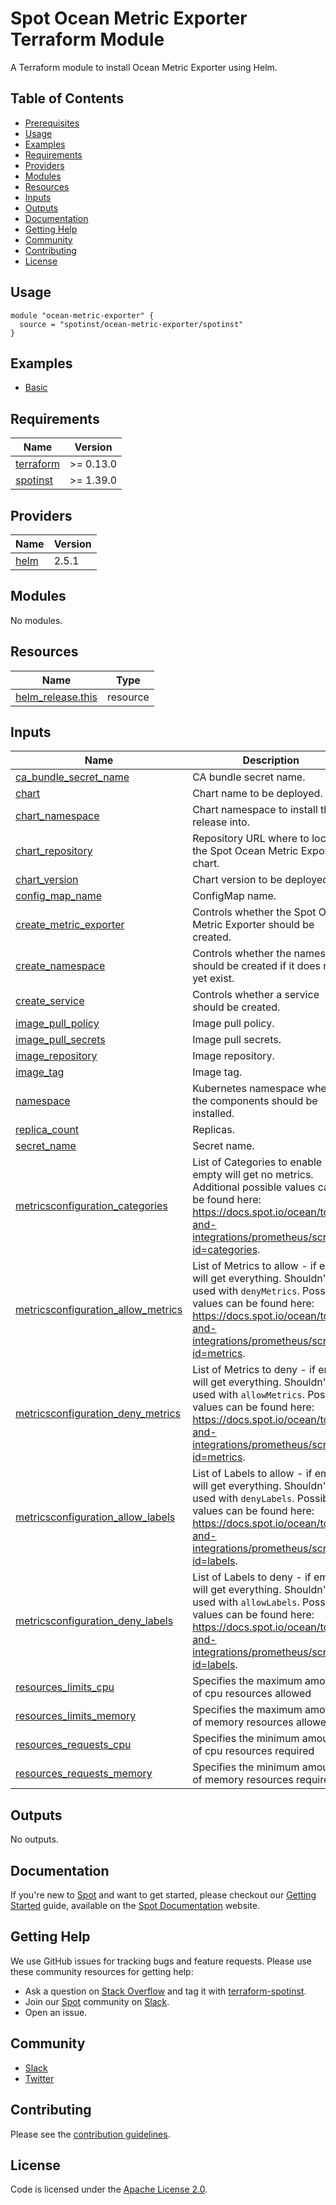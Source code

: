 # Spot Ocean Metric Exporter Terraform Module

A Terraform module to install Ocean Metric Exporter using Helm.

## Table of Contents

- [Prerequisites](#prerequisites)
- [Usage](#usage)
- [Examples](#examples)
- [Requirements](#requirements)
- [Providers](#providers)
- [Modules](#modules)
- [Resources](#resources)
- [Inputs](#inputs)
- [Outputs](#outputs)
- [Documentation](#documentation)
- [Getting Help](#getting-help)
- [Community](#community)
- [Contributing](#contributing)
- [License](#license)

## Usage

```hcl
module "ocean-metric-exporter" {
  source = "spotinst/ocean-metric-exporter/spotinst"
}
```

## Examples

- [Basic](examples/basic)

<!-- BEGINNING OF PRE-COMMIT-TERRAFORM DOCS HOOK -->
## Requirements

| Name | Version |
|------|---------|
| <a name="requirement_terraform"></a> [terraform](#requirement\_terraform) | >= 0.13.0 |
| <a name="requirement_spotinst"></a> [spotinst](#requirement\_spotinst) | >= 1.39.0 |

## Providers

| Name | Version |
|------|---------|
| <a name="provider_helm"></a> [helm](#provider\_helm) | 2.5.1 |

## Modules

No modules.

## Resources

| Name | Type |
|------|------|
| [helm_release.this](https://registry.terraform.io/providers/hashicorp/helm/latest/docs/resources/release) | resource |

## Inputs

| Name | Description | Type | Default | Required |
|------|-------------|------|---------|:--------:|
| <a name="input_ca_bundle_secret_name"></a> [ca\_bundle\_secret\_name](#input\_ca\_bundle\_secret\_name) | CA bundle secret name. | `string` | `null` | no |
| <a name="input_chart"></a> [chart](#input\_chart) | Chart name to be deployed. | `string` | `"ocean-metric-exporter"` | no |
| <a name="input_chart_namespace"></a> [chart\_namespace](#input\_chart\_namespace) | Chart namespace to install the release into. | `string` | `"spot-system"` | no |
| <a name="input_chart_repository"></a> [chart\_repository](#input\_chart\_repository) | Repository URL where to locate the Spot Ocean Metric Exporter chart. | `string` | `"https://charts.spot.io"` | no |
| <a name="input_chart_version"></a> [chart\_version](#input\_chart\_version) | Chart version to be deployed. | `string` | `"1.0.0"` | no |
| <a name="input_config_map_name"></a> [config\_map\_name](#input\_config\_map\_name) | ConfigMap name. | `string` | `null` | no |
| <a name="input_create_metric_exporter"></a> [create\_metric\_exporter](#input\_create\_metric\_exporter) | Controls whether the Spot Ocean Metric Exporter should be created. | `bool` | `true` | no |
| <a name="input_create_namespace"></a> [create\_namespace](#input\_create\_namespace) | Controls whether the namespace should be created if it does not yet exist. | `bool` | `true` | no |
| <a name="input_create_service"></a> [create\_service](#input\_create\_service) | Controls whether a service should be created. | `bool` | `null` | no |
| <a name="input_image_pull_policy"></a> [image\_pull\_policy](#input\_image\_pull\_policy) | Image pull policy. | `string` | `null` | no |
| <a name="input_image_pull_secrets"></a> [image\_pull\_secrets](#input\_image\_pull\_secrets) | Image pull secrets. | `string` | `null` | no |
| <a name="input_image_repository"></a> [image\_repository](#input\_image\_repository) | Image repository. | `string` | `null` | no |
| <a name="input_image_tag"></a> [image\_tag](#input\_image\_tag) | Image tag. | `string` | `null` | no |
| <a name="input_namespace"></a> [namespace](#input\_namespace) | Kubernetes namespace where the components should be installed. | `string` | `null` | no |
| <a name="input_replica_count"></a> [replica\_count](#input\_replica\_count) | Replicas. | `number` | `null` | no |
| <a name="input_secret_name"></a> [secret\_name](#input\_secret\_name) | Secret name. | `string` | `null` | no |
| <a name="input_metricsconfiguration_categories"></a> [metricsconfiguration\_categories](#input\_metricsconfiguration\_categories) | List of Categories to enable - if empty will get no metrics. Additional possible values can be found here: https://docs.spot.io/ocean/tools-and-integrations/prometheus/scrape?id=categories. | `Array[string]` | `["scaling"]` | no |
| <a name="input_metricsconfiguration_allow_metrics"></a> [metricsconfiguration\_allow_metrics](#input\_metricsconfiguration\_allow_metrics) | List of Metrics to allow - if empty will get everything. Shouldn't be used with `denyMetrics`. Possible values can be found here: https://docs.spot.io/ocean/tools-and-integrations/prometheus/scrape?id=metrics. | `Array[string]` | `null` | no |
| <a name="input_metricsconfiguration_deny_metrics"></a> [metricsconfiguration\_deny_metrics](#input\_metricsconfiguration\_deny_metrics) | List of Metrics to deny - if empty will get everything. Shouldn't be used with `allowMetrics`. Possible values can be found here: https://docs.spot.io/ocean/tools-and-integrations/prometheus/scrape?id=metrics. | `Array[string]` | `null` | no |
| <a name="input_metricsconfiguration_allow_labels"></a> [metricsconfiguration\_allow_labels](#input\_metricsconfiguration\_allow_labels) | List of Labels to allow - if empty will get everything. Shouldn't be used with `denyLabels`. Possible values can be found here: https://docs.spot.io/ocean/tools-and-integrations/prometheus/scrape?id=labels. | `Array[string]` | `null` | no |
| <a name="input_metricsconfiguration_deny_labels"></a> [metricsconfiguration\_deny_labels](#input\_metricsconfiguration\_deny_labels) | List of Labels to deny - if empty will get everything. Shouldn't be used with `allowLabels`. Possible values can be found here: https://docs.spot.io/ocean/tools-and-integrations/prometheus/scrape?id=labels. | `Array[string]` | `null` | no |
| <a name="input_resources_limits_cpu"></a> [resources\_limits\_cpu](#input\_resources\_limits\_cpu) | Specifies the maximum amount of cpu resources allowed | `string` | `null` | no |
| <a name="input_resources_limits_memory"></a> [resources\_limits\_memory](#input\_resources\_limits\_memory) | Specifies the maximum amount of memory resources allowed | `string` | `null` | no |
| <a name="input_resources_limits_memory"></a> [resources\_requests\_cpu](#input\_resources\_requests\_cpu) | Specifies the minimum amount of cpu resources required | `string` | `null` | no |
| <a name="input_resources_requests_memory"></a> [resources\_requests\_memory](#input\_resources\_requests\_memory) | Specifies the minimum amount of memory resources required | `string` | `null` | no |
## Outputs

No outputs.
<!-- END OF PRE-COMMIT-TERRAFORM DOCS HOOK -->

## Documentation

If you're new to [Spot](https://spot.io/) and want to get started, please checkout our [Getting Started](https://docs.spot.io/connect-your-cloud-provider/) guide, available on the [Spot Documentation](https://docs.spot.io/) website.

## Getting Help

We use GitHub issues for tracking bugs and feature requests. Please use these community resources for getting help:

- Ask a question on [Stack Overflow](https://stackoverflow.com/) and tag it with [terraform-spotinst](https://stackoverflow.com/questions/tagged/terraform-spotinst/).
- Join our [Spot](https://spot.io/) community on [Slack](http://slack.spot.io/).
- Open an issue.

## Community

- [Slack](http://slack.spot.io/)
- [Twitter](https://twitter.com/spot_hq/)

## Contributing

Please see the [contribution guidelines](.github/CONTRIBUTING.md).

## License

Code is licensed under the [Apache License 2.0](LICENSE).
